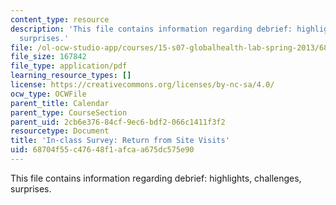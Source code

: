 ```yaml
---
content_type: resource
description: 'This file contains information regarding debrief: highlights, challenges,
  surprises.'
file: /ol-ocw-studio-app/courses/15-s07-globalhealth-lab-spring-2013/68704f55c47648f1afcaa675dc575e90_MIT15_S07S13_posttripchk.pdf
file_size: 167842
file_type: application/pdf
learning_resource_types: []
license: https://creativecommons.org/licenses/by-nc-sa/4.0/
ocw_type: OCWFile
parent_title: Calendar
parent_type: CourseSection
parent_uid: 2cb6e376-84cf-9ec6-bdf2-066c1411f3f2
resourcetype: Document
title: 'In-class Survey: Return from Site Visits'
uid: 68704f55-c476-48f1-afca-a675dc575e90
---
```

This file contains information regarding debrief: highlights, challenges, surprises.